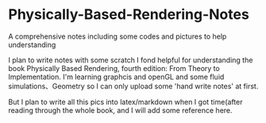 # Physically-Based-Rendering-Notes
A comprehensive notes including some codes and pictures to help understanding <br>

I plan to write notes with some scratch I fond helpful for understanding the book Physically Based Rendering, fourth edition: From Theory to Implementation.
I'm learning graphcis and openGL and some fluid simulations、Geometry so I can only upload some 'hand write notes' at first.<br>

But I plan to write all this pics into latex/markdown when I got time(after reading through the whole book, and I will add some reference here.


